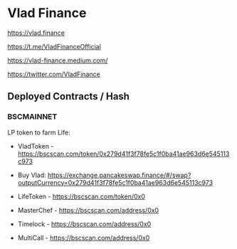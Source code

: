 # Vlad Finance

https://vlad.finance 

https://t.me/VladFinanceOfficial

https://vlad-finance.medium.com/

https://twitter.com/VladFinance


## Deployed Contracts / Hash

### BSCMAINNET

LP token to farm Life:

- VladToken - https://bscscan.com/token/0x279d41f3f78fe5c1f0ba41ae963d6e545113c973
  
- Buy Vlad: https://exchange.pancakeswap.finance/#/swap?outputCurrency=0x279d41f3f78fe5c1f0ba41ae963d6e545113c973 
  

- LifeToken - https://bscscan.com/token/0x0
- MasterChef - https://bscscan.com/address/0x0
- Timelock - https://bscscan.com/address/0x0
- MultiCall - https://bscscan.com/address/0x0
